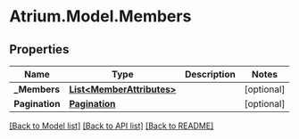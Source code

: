 # Atrium.Model.Members
## Properties

Name | Type | Description | Notes
------------ | ------------- | ------------- | -------------
**_Members** | [**List&lt;MemberAttributes&gt;**](MemberAttributes.md) |  | [optional] 
**Pagination** | [**Pagination**](Pagination.md) |  | [optional] 

[[Back to Model list]](../README.md#documentation-for-models) [[Back to API list]](../README.md#documentation-for-api-endpoints) [[Back to README]](../README.md)

